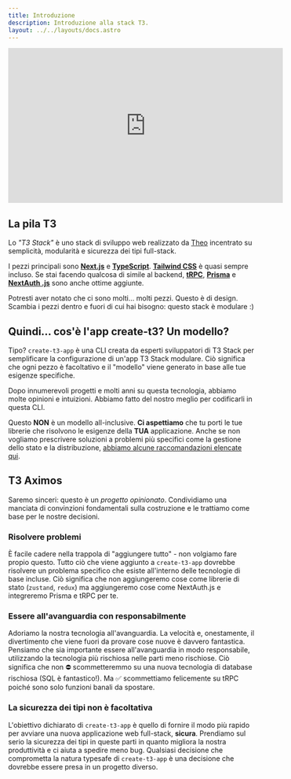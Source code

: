 ```yaml
---
title: Introduzione
description: Introduzione alla stack T3.
layout: ../../layouts/docs.astro
---
```


<div class="embed">
<iframe width="560" height="315" src="https://www.youtube.com/embed/PbjHxIuHduU" title="Il miglior stack per il tuo prossimo progetto" frameborder="0" allow="accelerometro; riproduzione automatica; scrittura negli appunti; supporto crittografato; giroscopio; picture-in-picture" allowfullscreen></iframe>
</div>

## La pila T3

Lo _"T3 Stack"_ è uno stack di sviluppo web realizzato da [Theo](https://twitter.com/t3dotgg) incentrato su semplicità, modularità e sicurezza dei tipi full-stack.

I pezzi principali sono [**Next.js**](https://nextjs.org/) e [**TypeScript**](https://typescriptlang.org/). [**Tailwind CSS**](https://tailwindcss.com/) è quasi sempre incluso. Se stai facendo qualcosa di simile al backend, [**tRPC**](https://trpc.io/), [**Prisma**](https://prisma.io/) e [**NextAuth .js**](https://next-auth.js.org/) sono anche ottime aggiunte.

Potresti aver notato che ci sono molti... molti pezzi. Questo è di design. Scambia i pezzi dentro e fuori di cui hai bisogno: questo stack è modulare :)

## Quindi... cos'è l'app create-t3? Un modello?

Tipo? `create-t3-app` è una CLI creata da esperti sviluppatori di T3 Stack per semplificare la configurazione di un'app T3 Stack modulare. Ciò significa che ogni pezzo è facoltativo e il "modello" viene generato in base alle tue esigenze specifiche.

Dopo innumerevoli progetti e molti anni su questa tecnologia, abbiamo molte opinioni e intuizioni. Abbiamo fatto del nostro meglio per codificarli in questa CLI.

Questo **NON** è un modello all-inclusive. **Ci aspettiamo** che tu porti le tue librerie che risolvono le esigenze della **TUA** applicazione. Anche se non vogliamo prescrivere soluzioni a problemi più specifici come la gestione dello stato e la distribuzione, [abbiamo alcune raccomandazioni elencate qui](/altre-raccomandazioni).

## T3 Aximos

Saremo sinceri: questo è un _progetto opinionato_. Condividiamo una manciata di convinzioni fondamentali sulla costruzione e le trattiamo come base per le nostre decisioni.

### Risolvere problemi

È facile cadere nella trappola di "aggiungere tutto" - non volgiamo fare propio questo. Tutto ciò che viene aggiunto a `create-t3-app` dovrebbe risolvere un problema specifico che esiste all'interno delle tecnologie di base incluse. Ciò significa che non aggiungeremo cose come librerie di stato (`zustand`, `redux`) ma aggiungeremo cose come NextAuth.js e integreremo Prisma e tRPC per te.

### Essere all'avanguardia con responsabilmente

Adoriamo la nostra tecnologia all'avanguardia. La velocità e, onestamente, il divertimento che viene fuori da provare cose nuove è davvero fantastica. Pensiamo che sia importante essere all'avanguardia in modo responsabile, utilizzando la tecnologia più rischiosa nelle parti meno rischiose. Ciò significa che non ⛔️ scommetteremmo su una nuova tecnologia di database rischiosa (SQL è fantastico!). Ma ✅ scommettiamo felicemente su tRPC poiché sono solo funzioni banali da spostare.

### La sicurezza dei tipi non è facoltativa

L'obiettivo dichiarato di `create-t3-app` è quello di fornire il modo più rapido per avviare una nuova applicazione web full-stack, **sicura**. Prendiamo sul serio la sicurezza dei tipi in queste parti in quanto migliora la nostra produttività e ci aiuta a spedire meno bug. Qualsiasi decisione che comprometta la natura typesafe di `create-t3-app` è una decisione che dovrebbe essere presa in un progetto diverso.